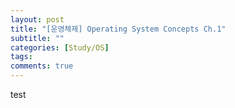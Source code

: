 ```yaml
---
layout: post
title: "[운영체제] Operating System Concepts Ch.1"
subtitle: ""
categories: [Study/OS]
tags:
comments: true
---
```

test
